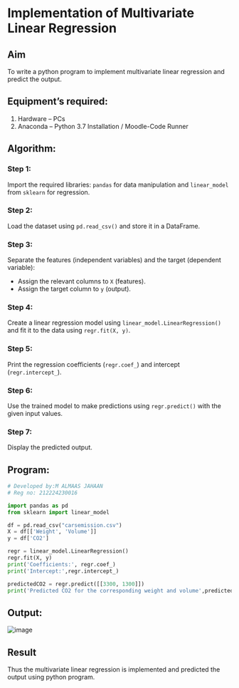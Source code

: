 # Implementation of Multivariate Linear Regression
## Aim
To write a python program to implement multivariate linear regression and predict the output.
## Equipment’s required:
1.	Hardware – PCs
2.	Anaconda – Python 3.7 Installation / Moodle-Code Runner
## Algorithm:
### Step 1:  
Import the required libraries: `pandas` for data manipulation and `linear_model` from `sklearn` for regression.  

### Step 2:  
Load the dataset using `pd.read_csv()` and store it in a DataFrame.

### Step 3:  
Separate the features (independent variables) and the target (dependent variable):  
- Assign the relevant columns to `X` (features).  
- Assign the target column to `y` (output).  

### Step 4:  
Create a linear regression model using `linear_model.LinearRegression()` and fit it to the data using `regr.fit(X, y)`.  

### Step 5:  
Print the regression coefficients (`regr.coef_`) and intercept (`regr.intercept_`).  

### Step 6:  
Use the trained model to make predictions using `regr.predict()` with the given input values.  

### Step 7:  
Display the predicted output.

## Program:
```python
# Developed by:M ALMAAS JAHAAN
# Reg no: 212224230016

import pandas as pd
from sklearn import linear_model

df = pd.read_csv("carsemission.csv")
X = df[['Weight', 'Volume']]
y = df['CO2']

regr = linear_model.LinearRegression()
regr.fit(X, y)
print('Coefficients:', regr.coef_)
print('Intercept:',regr.intercept_)

predictedCO2 = regr.predict([[3300, 1300]])
print('Predicted CO2 for the corresponding weight and volume',predictedCO2)

```
## Output:
![image](https://github.com/user-attachments/assets/65f0b7cf-5cb8-48fb-8a91-8313aae3de79)


## Result
Thus the multivariate linear regression is implemented and predicted the output using python program.
